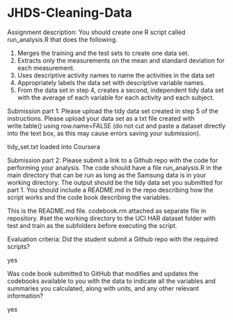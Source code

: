 # JHDS-Cleaning-Data

Assignment description:
You should create one R script called run_analysis.R that does the following. 
1.  Merges the training and the test sets to create one data set.
2.  Extracts only the measurements on the mean and standard deviation for each measurement. 
3.  Uses descriptive activity names to name the activities in the data set
4.  Appropriately labels the data set with descriptive variable names. 
5.  From the data set in step 4, creates a second, independent tidy data set with the average of each variable for each activity     and each subject.

Submission part 1:
Please upload the tidy data set created in step 5 of the instructions. Please upload your data set as a txt file created with write.table() using row.name=FALSE (do not cut and paste a dataset directly into the text box, as this may cause errors saving your submission).

tidy_set.txt loaded into Coursera

Submission part 2:
Please submit a link to a Github repo with the code for performing your analysis. The code should have a file run_analysis.R in the main directory that can be run as long as the Samsung data is in your working directory. The output should be the tidy data set you submitted for part 1. You should include a README.md in the repo describing how the script works and the code book describing the variables.

This is the README.md file.
codebook.rm attached as separate file in repository.
#set the working directory to the UCI HAR dataset folder with test and train as the subfolders before executing the script.

Evaluation criteria:
Did the student submit a Github repo with the required scripts?

yes

Was code book submitted to GitHub that modifies and updates the codebooks available to you with the data to indicate all the variables and summaries you calculated, along with units, and any other relevant information?

yes



